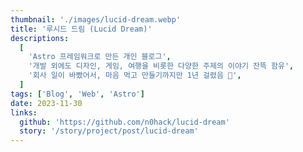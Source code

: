 ```yaml
---
thumbnail: './images/lucid-dream.webp'
title: '루시드 드림 (Lucid Dream)'
descriptions:
  [
    'Astro 프레임워크로 만든 개인 블로그',
    '개발 외에도 디자인, 게임, 여행을 비롯한 다양한 주제의 이야기 잔뜩 함유',
    '회사 일이 바빴어서, 마음 먹고 만들기까지만 1년 걸렸음 🤣',
  ]
tags: ['Blog', 'Web', 'Astro']
date: 2023-11-30
links:
  github: 'https://github.com/n0hack/lucid-dream'
  story: '/story/project/post/lucid-dream'
---
```

